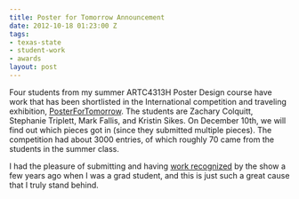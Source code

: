 ```yaml
---
title: Poster for Tomorrow Announcement
date: 2012-10-18 01:23:00 Z
tags:
- texas-state
- student-work
- awards
layout: post
---
```


Four students from my summer ARTC4313H Poster Design course have work that has been shortlisted in the International competition and traveling exhibition, <a href="http://www.posterfortomorrow.org/pages/view/2012_shortlisted_poster_designers">PosterForTomorrow</a>. The students are Zachary Colquitt, Stephanie Triplett, Mark Fallis, and Kristin Sikes. On December 10th, we will find out which pieces got in (since they submitted multiple pieces). The competition had about 3000 entries, of which roughly 70 came from the students in the summer class.

I had the pleasure of submitting and having <a href="http://www.posterfortomorrow.org/en/u/1852" target="_blank">work recognized</a> by the show a few years ago when I was a grad student, and this is just such a great cause that I truly stand behind.


